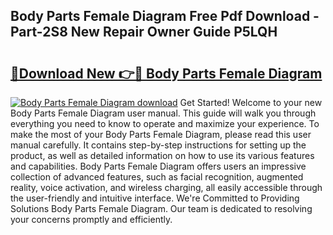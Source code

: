 ## Body Parts Female Diagram Free Pdf Download - Part-2S8 New Repair Owner Guide P5LQH

# <h2><a href="http://dfpwuks.blite.top/?on=Body+Parts+Female+Diagram">🔗Download New 👉🔴 Body Parts Female Diagram</a></h2>

[![Body Parts Female Diagram download](https://i.imgur.com/lujVjoI.png)](http://dfpwuks.blite.top/?on=Body+Parts+Female+Diagram)
Get Started! Welcome to your new Body Parts Female Diagram user manual. This guide will walk you through everything you need to know to operate and maximize your experience. To make the most of your Body Parts Female Diagram, please read this user manual carefully. It contains step-by-step instructions for setting up the product, as well as detailed information on how to use its various features and capabilities. Body Parts Female Diagram offers users an impressive collection of advanced features, such as facial recognition, augmented reality, voice activation, and wireless charging, all easily accessible through the user-friendly and intuitive interface. We're Committed to Providing Solutions Body Parts Female Diagram. Our team is dedicated to resolving your concerns promptly and efficiently.
